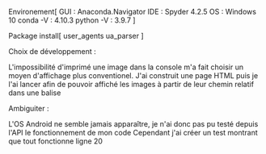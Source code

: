 Environement[
	GUI : Anaconda.Navigator
	IDE : Spyder 4.2.5
	OS : Windows 10
	conda -V : 4.10.3
	python -V : 3.9.7
	]
	
Package install[
	user_agents
	ua_parser
	]
	

Choix de développement :

L'impossibilité d'imprimé une image dans la console m'a fait choisir un moyen d'affichage plus conventionel.
J'ai construit une page HTML puis je l'ai lancer afin de pouvoir affiché les images à partir de leur chemin relatif
dans une balise <img>


Ambiguiter :

L'OS Android ne semble jamais apparaître, je n'ai donc pas pu testé depuis l'API le fonctionnement de mon code
Cependant j'ai créer un test montrant que tout fonctionne ligne 20
